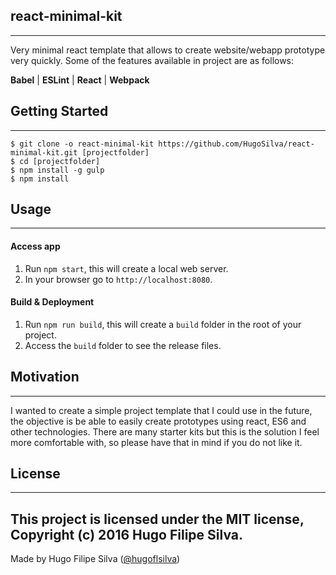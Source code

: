 ## react-minimal-kit
---
Very minimal react template that allows to create website/webapp prototype very quickly. Some of the features available in project are as follows:

**Babel** | **ESLint** | **React** | **Webpack**
## Getting Started
---
```shell
$ git clone -o react-minimal-kit https://github.com/HugoSilva/react-minimal-kit.git [projectfolder]
$ cd [projectfolder]
$ npm install -g gulp
$ npm install
```
## Usage
---
#### Access app
1. Run `npm start`, this will create a local web server.
2. In your browser go to `http://localhost:8080`.
#### Build & Deployment
1. Run `npm run build`, this will create a `build` folder in the root of your project.
2. Access the `build` folder to see the release files.
## Motivation
---
I wanted to create a simple project template that I could use in the future, the objective is be able to easily create prototypes using react, ES6 and other technologies. There are many starter kits but this is the solution I feel more comfortable with, so please have that in mind if you do not like it.
## License
---
This project is licensed under the MIT license, Copyright (c) 2016 Hugo Filipe Silva.
---
Made by Hugo Filipe Silva ([@hugoflsilva](https://twitter.com/hugoflsilva))
